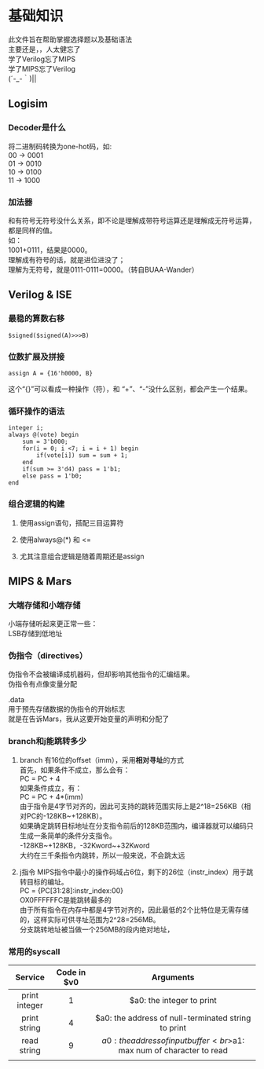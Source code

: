 # 基础知识

此文件旨在帮助掌握选择题以及基础语法  
主要还是，，人太健忘了  
学了Verilog忘了MIPS  
学了MIPS忘了Verilog  
(´-_-｀)||

## Logisim

### Decoder是什么

将二进制码转换为one-hot码，如:  
00 -> 0001  
01 -> 0010  
10 -> 0100  
11 -> 1000

### 加法器

和有符号无符号没什么关系，即不论是理解成带符号运算还是理解成无符号运算，都是同样的值。  
如：  
1001+0111，结果是0000。  
理解成有符号的话，就是进位进没了；  
理解为无符号，就是0111-0111=0000。（转自BUAA-Wander）

## Verilog & ISE

### 最稳的算数右移

    $signed($signed(A)>>>B)

### 位数扩展及拼接

    assign A = {16'h0000, B}

这个“{}”可以看成一种操作（符），和 “+”、“-”没什么区别，都会产生一个结果。

### 循环操作的语法

    integer i;
    always @(vote) begin
        sum = 3'b000;
        for(i = 0; i <7; i = i + 1) begin
            if(vote[i]) sum = sum + 1;
        end
        if(sum >= 3'd4) pass = 1'b1;
        else pass = 1'b0;
    end

### 组合逻辑的构建

1. 使用assign语句，搭配三目运算符

2. 使用always@(*) 和 <=

3. 尤其注意组合逻辑是随着周期还是assign

## MIPS & Mars

### 大端存储和小端存储

小端存储听起来更正常一些：  
LSB存储到低地址

### 伪指令（directives）

伪指令不会被编译成机器码，但却影响其他指令的汇编结果。  
伪指令有点像变量分配

.data  
用于预先存储数据的伪指令的开始标志  
就是在告诉Mars，我从这要开始变量的声明和分配了

### branch和j能跳转多少

1. branch 有16位的offset（imm），采用**相对寻址**的方式  
首先，如果条件不成立，那么会有：  
PC = PC + 4  
如果条件成立，有：  
PC = PC + 4*(imm)  
由于指令是4字节对齐的，因此可支持的跳转范围实际上是2^18=256KB（相对PC的-128KB~+128KB）。  
如果确定跳转目标地址在分支指令前后的128KB范围内，编译器就可以编码只生成一条简单的条件分支指令。  
-128KB~+128KB，-32Kword~+32Kword  
大约在三千条指令内跳转，所以一般来说，不会跳太远

2. j指令
MIPS指令中最小的操作码域占6位，剩下的26位（instr_index）用于跳转目标的编址。  
PC = {PC[31:28]:instr_index:00}  
OX0FFFFFFC是能跳转最多的  
由于所有指令在内存中都是4字节对齐的，因此最低的2个比特位是无需存储的，这样实际可供寻址范围为2^28=256MB。  
分支跳转地址被当做一个256MB的段内绝对地址，

### 常用的syscall

|Service|Code in $v0|Arguments|
|:---:|:---:|:---:|
|print integer| 1|  $a0: the integer to print|
|print string|  4|  $a0: the address of null-terminated string to print|
|read string|   9|  $a0: the address of input buffer<br>$a1: max num of character to read|
||||